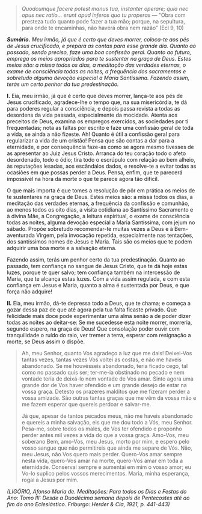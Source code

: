 > *Quodcumque facere potest manus tua, instanter operare; quia nec opus nec ratio… erunt apud inferos quo tu properas* — “Obra com presteza tudo quanto pode fazer a tua mão; porque, na sepultura, para onde te encaminhas, não haverá obra nem razão” (Ecl 9, 10)

***Sumário.** Meu irmão, já que é certo que deves morrer, coloca-te aos pés de Jesus crucificado, e prepara as contas para esse grande dia. Quanto ao passado, sendo preciso, faze uma boa confissão geral. Quanto ao futuro, emprega os meios apropriados para te sustentar na graça de Deus. Estes meios são: a missa todos os dias, a meditação das verdades eternas, o exame de consciência todas as noites, a frequência dos sacramentos e sobretudo alguma devoção especial a Maria Santíssima. Fazendo assim, terás um certo penhor da tua predestinação.*

**I.** Eia, meu irmão, já que é certo que deves morrer, lança-te aos pés de Jesus crucificado, agradece-lhe o tempo que, na sua misericórdia, te dá para poderes regular a consciência, e depois passa revista a todas as desordens da vida passada, especialmente da mocidade. Atenta aos preceitos de Deus, examina os empregos exercidos, as sociedades por ti frequentadas; nota as faltas por escrito e faze uma confissão geral de toda a vida, se ainda a não fizeste. Ah! Quanto é útil a confissão geral para regularizar a vida de um cristão! Pensa que são contas a dar para a eternidade, e por consequência faze-as como se agora mesmo tivesses de as apresentar ao Juiz Jesus Cristo. Arranca do teu coração todo o afeto desordenado, todo o ódio; tira todo o escrúpulo com relação ao bem alheio, às reputações lesadas, aos escândalos dados, e resolve-te a evitar todas as ocasiões em que possas perder a Deus. Pensa, enfim, que te parecerá impossível na hora da morte o que te parece agora tão difícil.

O que mais importa é que tomes a resolução de pôr em prática os meios de te sustentares na graça de Deus. Estes meios são: a missa todos os dias, a meditação das verdades eternas, a frequência da confissão e comunhão, ao menos todos os oito dias, a visita cotidiana ao Santíssimo Sacramento e à divina Mãe, a Congregação, a leitura espiritual, o exame de consciência todas as noites, alguma devoção especial a Maria Santíssima, com jejum no sábado. Propõe sobretudo recomendar-te muitas vezes a Deus e à Bem-aventurada Virgem, pela invocação repetida, especialmente nas tentações, dos santíssimos nomes de Jesus e Maria. Tais são os meios que te podem adquirir uma boa morte e a salvação eterna.

Fazendo assim, terás um penhor certo da tua predestinação. Quanto ao passado, tem confiança no sangue de Jesus Cristo, que te dá hoje estas luzes, porque te quer salvo; tem confiança também na intercessão de Maria, que te alcança estas luzes. Com a vida assim regulada, e com esta confiança em Jesus e Maria, quanto a alma é sustentada por Deus, e que força não adquire!

**II.** Eia, meu irmão, dá-te depressa todo a Deus, que te chama; e começa a gozar dessa paz de que até agora pela tua falta ficaste privado. Que felicidade mais doce pode experimentar uma alma senão a de poder dizer todas as noites ao deitar-se: Se me sucedesse esta noite morrer, morreria, segundo espero, na graça de Deus! Que consolação poder ouvir com tranquilidade o ruído do raio, ver tremer a terra, esperar com resignação a morte, se Deus assim o dispõe.

> Ah, meu Senhor, quanto Vos agradeço a luz que me dais! Deixei-Vos tantas vezes, tantas vezes Vos voltei as costas, e não me haveis abandonado. Se me houvésseis abandonado, teria ficado cego, tal como no passado quis ser; ter-me-ia obstinado no pecado e nem vontade teria de deixá-lo nem vontade de Vos amar. Sinto agora uma grande dor de Vos haver ofendido e um grande desejo de estar na vossa graça. Detesto os prazeres malditos que me fizeram perder a vossa amizade. São outras tantas graças que me vêm da vossa mão e me fazem esperar que quereis perdoar e salvar-me.
>
> Já que, apesar de tantos pecados meus, não me haveis abandonado e quereis a minha salvação, eis que me dou todo a Vós, meu Senhor. Pesa-me, sobre todos os males, de Vos ter ofendido e proponho perder antes mil vezes a vida do que a vossa graça. Amo-Vos, meu soberano Bem, amo-Vos, meu Jesus, morto por mim, e espero pelo vosso sangue que não permitireis que ainda me separe de Vós. Não, meu Jesus, não Vos quero mais perder. Quero-Vos amar sempre nesta vida, quero-Vos amar na morte, quero-Vos amar em toda a eternidade. Conservai sempre e aumentai em mim o vosso amor; eu Vo-lo suplico pelos vossos merecimentos. Maria, minha esperança, rogai a Jesus por mim.

*(LIGÓRIO, Afonso Maria de. Meditações: Para todos os Dias e Festas do Ano: Tomo III: Desde a Duodécima semana depois de Pentecostes até ao fim do ano Eclesiástico. Friburgo: Herder & Cia, 1921, p. 441-443)*
